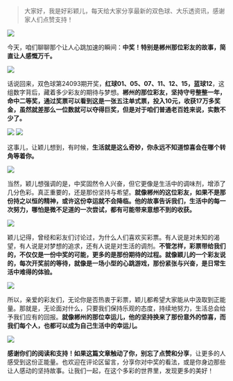 > 大家好，我是好彩颖儿，每天给大家分享最新的双色球、大乐透资讯，感谢家人们点赞支持！

![](https://cdn.jsdelivr.net/gh/wangwenjie1314/PicCDN/2024-8-14/1723598079589-image.png)


今天，咱们聊聊那个让人心跳加速的瞬间：**中奖！特别是郴州那位彩友的故事，简直让人感慨万千。**

![](https://cdn.jsdelivr.net/gh/wangwenjie1314/PicCDN/2024-8-14/1723598104277-image.png)


话说回来，双色球第24093期开奖，**红球01、05、07、11、12、15，蓝球12**，这组数字背后，藏着多少彩友的期待与梦想。**郴州的那位彩友，坚持守号整整一年，命中二等奖，通过奖票可以看到这是一张五注单式票，投入10元，收获17万多奖金，虽然就差那么一位数就可以夺得巨奖，但是对于咱们普通老百姓来说，实数不少了。**


![](https://cdn.jsdelivr.net/gh/wangwenjie1314/PicCDN/2024-8-15/1723714348982-image.png)
![](https://cdn.jsdelivr.net/gh/wangwenjie1314/PicCDN/2024-8-14/1723597895770-image.png)

这事儿，让颖儿想到，有时候，**生活就是这么奇妙，你永远不知道惊喜会在哪个转角等着你。**


![](https://cdn.jsdelivr.net/gh/wangwenjie1314/PicCDN/2024-8-14/1723598125440-image.png)


当然，颖儿想强调的是，中奖固然令人兴奋，但它更像是生活中的调味剂，增添了几分色彩。真正重要的，还是那份坚持与希望。**就像郴州的这位彩友，如果不是那份持之以恒的精神，或许这份幸运就不会降临。他的故事告诉我们，生活中的每一次努力，哪怕是微不足道的一次尝试，都有可能带来意想不到的收获。**

![](https://cdn.jsdelivr.net/gh/wangwenjie1314/PicCDN/2024-8-15/1723714422821-image.png)

颖儿记得，曾经和彩友们讨论过，为什么人们喜欢买彩票。有人说是对未知的渴望，有人说是对梦想的追求，还有人说是对生活的调剂。**不管怎样，彩票带给我们的，不仅仅是一份中奖的可能，更多的是那份期待的过程。就像颖儿的一个彩友说的，每次开奖前的等待，就像是一场小型的心跳游戏，那份紧张与兴奋，是日常生活中难得的体验。**


![](https://cdn.jsdelivr.net/gh/wangwenjie1314/PicCDN/2024-8-15/1723714474138-image.png)


所以，亲爱的彩友们，无论你是否热衷于彩票，颖儿都希望大家能从中汲取到正能量。那就是，无论面对什么，只要我们保持乐观的态度，持续地努力，生活总会给予我们应有的回报。**就像郴州的那位幸运儿，他的坚持换来了那份意外的惊喜，而我们每个人，也都可以成为自己生活中的幸运儿。**


![](https://cdn.jsdelivr.net/gh/wangwenjie1314/PicCDN/2024-8-15/1723714592733-image.png)


**感谢你们的阅读和支持！如果这篇文章触动了你，别忘了点赞和分享**，让更多的人感受到这份正能量。也欢迎在评论区留言，分享你对中奖的看法，或是你身边那些让人感动的坚持故事。让我们一起，在这个多彩的世界里，发现更多的美好！
